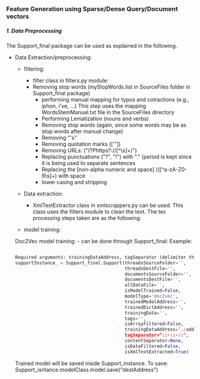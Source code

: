
### Feature Generation using Sparse/Dense Query/Document vectors

##### 1. Data Preprocessing

The Support_final package can be used as explained in the following.

- Data Extraction/preprocessing:
    - filtering:
        - filter class in filters.py module:
        - Removing stop words (myStopWords.list in SourceFiles folder in Support_final package)
            - performing manual mapping for typos and cotractions (e.g., iphon, i've, ...)
            This step uses the mapping WordsStemManual.txt file in the SourceFiles directory
            - Performing Lematization (nouns and verbs)
            - Removing stop words (again, since some words may be as stop words after manual change)
            - Removing "'s"
            - Removing quotation marks ([\'\"])
            - Removing URLs: ("(?P<url>https?://[^\s]+)")
            - Replacing punctuations ("?", "!") with "." (period is kept since it is being used to separate 
            sentences
            - Replacing the [non-alpha numeric and space] (([^a-zA-Z0-9\s]+) with space
            - lower casing and stripping

    - Data extraction:
        - XmlTextExtractor class in xmlscrappers.py can be used. This class uses 
        the filters module to clean the text. The tex processing steps taken are as the following:
        
    - model training:
    
    Doc2Vec model training:
        - can be done through Support_final:
       Example: 
       
    ``` python
    
    Required arguments: trainingDataAddress, tagSeparator (delimiter that separates dic ids and sentences)
    supportInstance_ = Support_final.Support(threadsSourceFolder='',
                                             threadsDestFile='',
                                             documentsSourceFolder='',
                                             documentsDestFile='',
                                             allDataFile='',
                                             isModelTrained=False,
                                             modelType='doc2vec',
                                             trainedModelAddress='',
                                             trainedDictAddress='',
                                             trainingData='',
                                             tags='',
                                             isArrayFiltered=False,
                                             trainingDataAddress=‘./address.txt',
                                             tagSeparator=“::-::-::",
                                             contentSeparator=None,
                                             isDataFiltered=False,
                                             isXmlTextExtracted=True)

    ```                                             
    
    Trained model will be saved inside Support_instance. To save: Support_isntance.modelClass.model.save("destAddress")





